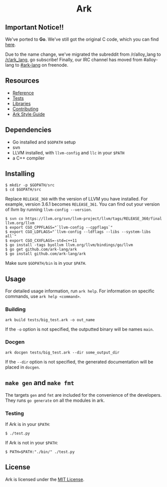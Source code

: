 <h1 align="center">Ark</h1>

## Important Notice!!
We've ported to **Go**. We've still got the original C code, which you can find [here](https://github.com/ark-lang/ark-c).

Due to the name change, we've migrated the subreddit from /r/alloy_lang to [/r/ark_lang](http://www.reddit.com/r/ark_lang), go subscribe! Finally, our IRC channel has moved from #alloy-lang to [#ark-lang](https://webchat.freenode.net/?channels=%23ark-lang) on freenode.

## Resources
* [Reference](https://github.com/ark-lang/ark-docs/blob/master/REFERENCE.md)
* [Tests](/tests/)
* [Libraries](/lib/)
* [Contributing](/CONTRIBUTING.md)
* [Ark Style Guide](https://github.com/ark-lang/ark-docs/blob/master/STYLEGUIDE.md)

## Dependencies
* Go installed and `$GOPATH` setup
* svn
* LLVM installed, with `llvm-config` and `llc` in your `$PATH`
* a C++ compiler

## Installing

    $ mkdir -p $GOPATH/src
    $ cd $GOPATH/src

Replace `RELEASE_360` with the version of LLVM you have installed. For example, version 3.6.1 becomes `RELEASE_361`. You can find out your version of llvm by running `llvm-config --version`.

    $ svn co https://llvm.org/svn/llvm-project/llvm/tags/RELEASE_360/final llvm.org/llvm
    $ export CGO_CPPFLAGS="`llvm-config --cppflags`"
    $ export CGO_LDFLAGS="`llvm-config --ldflags --libs --system-libs all`"
    $ export CGO_CXXFLAGS=-std=c++11
    $ go install -tags byollvm llvm.org/llvm/bindings/go/llvm
    $ go get github.com/ark-lang/ark
    $ go install github.com/ark-lang/ark

Make sure `$GOPATH/bin` is in your `$PATH`.

## Usage
For detailed usage information, run `ark help`. For information on specific commands, use `ark help <command>`.

### Building
```
ark build tests/big_test.ark -o out_name
```
If the `-o` option is not specified, the outputted binary will be names `main`.

### Docgen
```
ark docgen tests/big_test.ark --dir some_output_dir
```
If the `--dir` option is not specified, the generated documentation will be placed in `docgen`.

## `make gen` and `make fmt`
The targets `gen` and `fmt` are included for the convenience of the developers. They runs `go generate` on all the modules in ark.

### Testing
If Ark is in your `$PATH`:

    $ ./test.py

If Ark is not in your `$PATH`:

    $ PATH=$PATH:"./bin/" ./test.py

## License
Ark is licensed under the [MIT License](/LICENSE).
